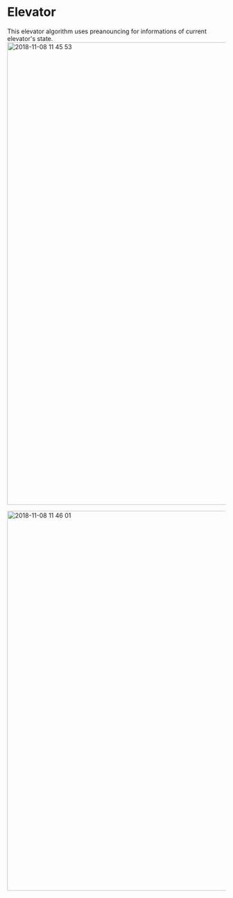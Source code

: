 # Elevator
This elevator algorithm uses preanouncing for informations of current elevator's state.
<img width="1068" alt="2018-11-08 11 45 53" src="https://user-images.githubusercontent.com/20057558/48174602-fd81e180-e34b-11e8-9ec4-62577eb743cc.png">

<img width="877" alt="2018-11-08 11 46 01" src="https://user-images.githubusercontent.com/20057558/48174603-fd81e180-e34b-11e8-86ea-5c3499a32bcb.png">
